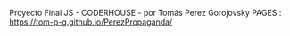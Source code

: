 Proyecto Final JS - CODERHOUSE - por Tomás Perez Gorojovsky
PAGES : https://tom-p-g.github.io/PerezPropaganda/